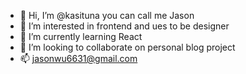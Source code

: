 - 👋 Hi, I’m @kasituna you can call me Jason
- 👀 I’m interested in frontend and ues to be designer
- 🌱 I’m currently learning React
- 💞️ I’m looking to collaborate on personal blog project
- 📫 jasonwu6631@gmail.com

<!---
kasituna/kasituna is a ✨ special ✨ repository because its `README.md` (this file) appears on your GitHub profile.
You can click the Preview link to take a look at your changes.
--->
